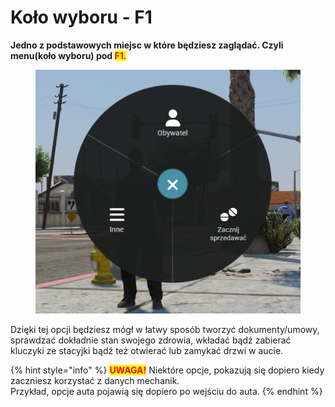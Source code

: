 # Koło wyboru - F1

**Jedno z podstawowych miejsc w które będziesz zaglądać. Czyli menu(koło wyboru) pod&#x20;**<mark style="color:red;">**F1.**</mark>

<figure><img src="../../.gitbook/assets/obraz_2025-08-13_180306058.png" alt=""><figcaption></figcaption></figure>

Dzięki tej opcji będziesz mógł w łatwy sposób tworzyć dokumenty/umowy, sprawdzać dokładnie stan swojego zdrowia, wkładać bądź zabierać kluczyki ze stacyjki bądź też otwierać lub zamykać drzwi w aucie.&#x20;

{% hint style="info" %}
<mark style="color:red;">**UWAGA!**</mark> Niektóre opcje, pokazują się dopiero kiedy zaczniesz korzystać z danych mechanik.\
Przykład, opcje auta pojawią się dopiero po wejściu do auta.
{% endhint %}
